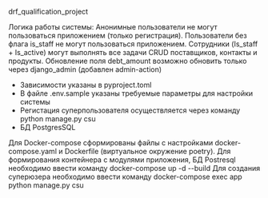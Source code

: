 drf_qualification_project

Логика работы системы:
Анонимные пользователи не могут пользоваться приложением (только регистрация). 
Пользователи без флага is_staff не могут пользоваться приложением.
Сотрудники (Is_staff + Is_active) могут выполнять все задачи CRUD поставщиков, контакты и продукты.
Обновление поля debt_amount возможно обновить только через django_admin (добавлен admin-action)

- Зависимости указаны в pyproject.toml
- В файле .env.sample указаны требуемые параметры для настройки системы
- Регистация суперпользователя осуществляется через команду python manage.py csu
- БД PostgresSQL

Для Docker-compose сформированы файлы с настройками docker-compose.yaml и Dockerfile (виртуальное окружение poetry).
Для формирования контейнера с модулями приложения, БД Postresql необходимо ввести команду docker-compose up -d --build 
Для создания суперюзера необходимо ввести команду docker-compose exec app python manage.py csu
